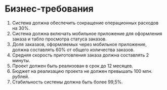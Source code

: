 # Бизнес-требования

1. Система должна обеспечить сокращение операционных расходов на 30%.
2. Система должна включать мобильное приложение для оформления заказа и табло просмотра статуса заказов.
3. Доля заказаов, оформляемых через мобильное приложение, должна составлять 60% от общего количества заказов.
4. Средняя скорость приготовления заказа должна составлять 2 минуты.
5. Проект должен быть реализован в срок до 12 месяцев.
6. Бюджет на реализацию проекта не должен превышать 100 млн. рублей.
7. Стабильность системы должна быть более 99,5%.
